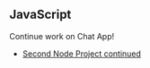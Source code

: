## JavaScript

Continue work on Chat App!

* [Second Node Project continued](https://github.com/Pklong/chat-app)